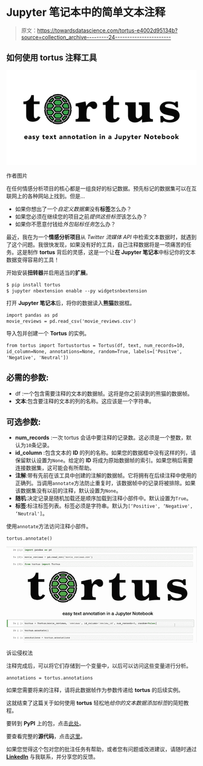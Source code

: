 # Jupyter 笔记本中的简单文本注释

> 原文：<https://towardsdatascience.com/tortus-e4002d95134b?source=collection_archive---------24----------------------->

## 如何使用 tortus 注释工具

![](img/cad85734b232252fbc96fba91f0111c7.png)

作者图片

在任何情感分析项目的核心都是一组良好的标记数据。预先标记的数据集可以在互联网上的各种网站上找到。但是…

*   如果你想出了一个*自定义数据集*没有**标签**怎么办？
*   如果您必须在继续您的项目之前*提供这些标签*该怎么办？
*   如果你不愿意付钱给*外包贴标任务*怎么办？

最近，我在为一个**情感分析项目**从 *Twitter 流媒体 API* 中检索文本数据时，就遇到了这个问题。我很快发现，如果没有好的工具，自己注释数据将是一项痛苦的任务。这是制作 **tortus** 背后的灵感，这是一个让**在 Jupyter 笔记本**中标记你的文本数据变得容易的工具！

开始安装**扭转器**并启用适当的**扩展**。

```
$ pip install tortus
$ jupyter nbextension enable --py widgetsnbextension
```

打开 **Jupyter 笔记本**后，将你的数据读入**熊猫**数据框。

```
import pandas as pd
movie_reviews = pd.read_csv('movie_reviews.csv')
```

导入包并创建一个 **Tortus** 的实例。

```
from tortus import Tortustortus = Tortus(df, text, num_records=10, id_column=None, annotations=None, random=True, labels=['Positve', 'Negative', 'Neutral'])
```

## 必需的参数:

*   df :一个包含需要注释的文本的数据帧。这将是你之前读到的熊猫的数据帧。
*   **文本**:包含要注释的文本的列的名称。这应该是一个字符串。

## 可选参数:

*   **num_records** :一次 tortus 会话中要注释的记录数。这必须是一个整数，默认为`10`条记录。
*   **id_column** :包含文本的 **ID** 的列的名称。如果您的数据框中没有这样的列，请保留默认设置为`None`。给定的 **ID** 将成为原始数据帧的索引。如果您稍后需要连接数据集，这可能会有所帮助。
*   **注解**:带有先前在该工具中创建的注解的数据帧。它将拥有在后续注释中使用的正确列。当调用`annotate`方法防止重复时，该数据帧中的记录将被排除。如果该数据集没有以前的注释，默认设置为`None`。
*   **随机**:决定记录是随机加载还是顺序加载到注释小部件中。默认设置为`True`。
*   **标签**:标注标签列表。标签必须是字符串。默认为`[‘Positive', ‘Negative', ‘Neutral']`。

使用`annotate`方法访问注释小部件。

```
tortus.annotate()
```

![](img/ba907c8df710e7f98eb2610d7c5a791b.png)

诉讼侵权法

注释完成后，可以将它们存储到一个变量中，以后可以访问这些变量进行分析。

```
annotations = tortus.annotations
```

如果您需要将来的注释，请将此数据帧作为参数传递给 **tortus** 的后续实例。

这就结束了这篇关于如何使用 **tortus** 轻松地*给你的文本数据添加标签*的简短教程。

要转到 **PyPI** 上的包，点击[此处](https://pypi.org/project/tortus/)。

要查看完整的**源代码**，点击[这里](https://github.com/SiphuLangeni/tortus/blob/master/src/tortus/tortus.py)。

如果您觉得这个包对您的批注任务有帮助，或者您有问题或改进建议，请随时通过 [**LinkedIn**](https://linkedin.com/in/SiphuLangeni) 与我联系，并分享您的反馈。